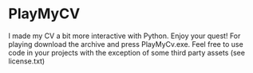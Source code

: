 # PlayMyCV
I made my CV a bit more interactive with Python.  Enjoy your quest!
For playing download the archive and press PlayMyCv.exe.
Feel free to use code in your projects with the exception of some third party assets (see license.txt)
